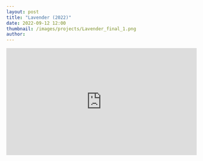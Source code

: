 ```yaml
---
layout: post
title: "Lavender (2022)"
date: 2022-09-12 12:00
thumbnail: /images/projects/Lavender_final_1.png
author:
---
```


<div style="padding:56.25% 0 0 0;position:relative;"><iframe src="https://player.vimeo.com/video/753927205?h=8fec9750ca&amp;badge=0&amp;autopause=0&amp;player_id=0&amp;app_id=58479" frameborder="0" allow="autoplay; fullscreen; picture-in-picture" allowfullscreen style="position:absolute;top:0;left:0;width:100%;height:100%;" title="Lavender"></iframe></div><script src="https://player.vimeo.com/api/player.js"></script>
